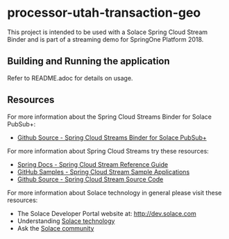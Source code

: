 # processor-utah-transaction-geo

This project is intended to be used with a Solace Spring Cloud Stream Binder and is part of a streaming demo for SpringOne Platform 2018.

## Building and Running the application

Refer to README.adoc for details on usage.

## Resources

For more information about the Spring Cloud Streams Binder for Solace PubSub+:

- [Github Source - Spring Cloud Streams Binder for Solace PubSub+](https://github.com/SolaceProducts/spring-cloud-stream-binder-solace/)

For more information about Spring Cloud Streams try these resources:

- [Spring Docs - Spring Cloud Stream Reference Guide](https://docs.spring.io/spring-cloud-stream/docs/current/reference/htmlsingle/)
- [GitHub Samples - Spring Cloud Stream Sample Applications](https://github.com/spring-cloud/spring-cloud-stream-samples)
- [Github Source - Spring Cloud Stream Source Code](https://github.com/spring-cloud/spring-cloud-stream)

For more information about Solace technology in general please visit these resources:

- The Solace Developer Portal website at: http://dev.solace.com
- Understanding [Solace technology](http://dev.solace.com/tech/)
- Ask the [Solace community](http://dev.solace.com/community/)
 